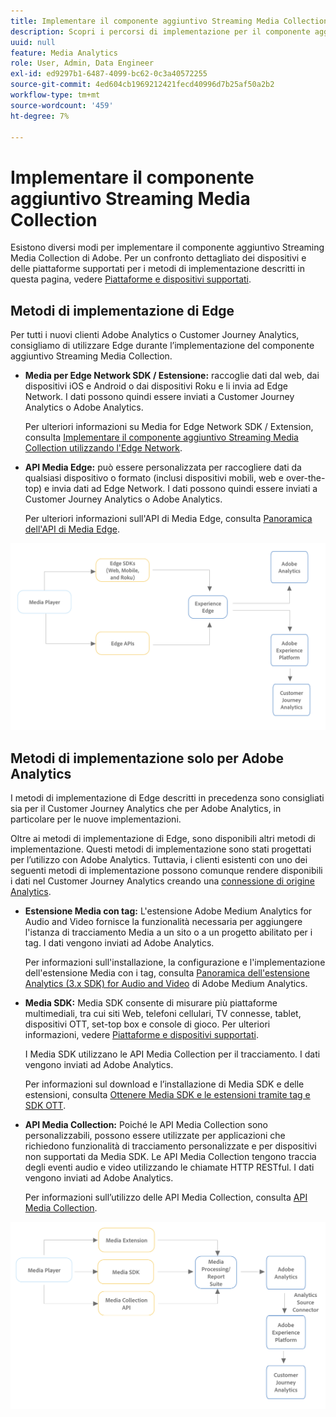 ```yaml
---
title: Implementare il componente aggiuntivo Streaming Media Collection
description: Scopri i percorsi di implementazione per il componente aggiuntivo Streaming Media Collection.
uuid: null
feature: Media Analytics
role: User, Admin, Data Engineer
exl-id: ed9297b1-6487-4099-bc62-0c3a40572255
source-git-commit: 4ed604cb1969212421fecd40996d7b25af50a2b2
workflow-type: tm+mt
source-wordcount: '459'
ht-degree: 7%

---
```


# Implementare il componente aggiuntivo Streaming Media Collection

Esistono diversi modi per implementare il componente aggiuntivo Streaming Media Collection di Adobe. Per un confronto dettagliato dei dispositivi e delle piattaforme supportati per i metodi di implementazione descritti in questa pagina, vedere [Piattaforme e dispositivi supportati](/help/getting-started/supported-devices.md).

## Metodi di implementazione di Edge

Per tutti i nuovi clienti Adobe Analytics o Customer Journey Analytics, consigliamo di utilizzare Edge durante l’implementazione del componente aggiuntivo Streaming Media Collection.

* **Media per Edge Network SDK / Estensione:** raccoglie dati dal web, dai dispositivi iOS e Android o dai dispositivi Roku e li invia ad Edge Network. I dati possono quindi essere inviati a Customer Journey Analytics o Adobe Analytics.

  Per ulteriori informazioni su Media for Edge Network SDK / Extension, consulta [Implementare il componente aggiuntivo Streaming Media Collection utilizzando l&#39;Edge Network](/help/implementation/edge/implementation-edge.md).

* **API Media Edge:** può essere personalizzata per raccogliere dati da qualsiasi dispositivo o formato (inclusi dispositivi mobili, web e over-the-top) e invia dati ad Edge Network. I dati possono quindi essere inviati a Customer Journey Analytics o Adobe Analytics.

  Per ulteriori informazioni sull&#39;API di Media Edge, consulta [Panoramica dell&#39;API di Media Edge](https://developer.adobe.com/cja-apis/docs/endpoints/media-edge/).

![Flusso di lavoro in CJA](assets/streaming-media-edge.png)

## Metodi di implementazione solo per Adobe Analytics

I metodi di implementazione di Edge descritti in precedenza sono consigliati sia per il Customer Journey Analytics che per Adobe Analytics, in particolare per le nuove implementazioni.

Oltre ai metodi di implementazione di Edge, sono disponibili altri metodi di implementazione. Questi metodi di implementazione sono stati progettati per l’utilizzo con Adobe Analytics. Tuttavia, i clienti esistenti con uno dei seguenti metodi di implementazione possono comunque rendere disponibili i dati nel Customer Journey Analytics creando una [connessione di origine Analytics](https://experienceleague.adobe.com/docs/experience-platform/sources/ui-tutorials/create/adobe-applications/analytics.html?lang=it).

* **Estensione Media con tag:** L&#39;estensione Adobe Medium Analytics for Audio and Video fornisce la funzionalità necessaria per aggiungere l&#39;istanza di tracciamento Media a un sito o a un progetto abilitato per i tag. I dati vengono inviati ad Adobe Analytics.

  Per informazioni sull&#39;installazione, la configurazione e l&#39;implementazione dell&#39;estensione Media con i tag, consulta [Panoramica dell&#39;estensione Analytics (3.x SDK) for Audio and Video](https://experienceleague.adobe.com/docs/experience-platform/tags/extensions/client/media-analytics-3x/overview.html) di Adobe Medium Analytics.

* **Media SDK:** Media SDK consente di misurare più piattaforme multimediali, tra cui siti Web, telefoni cellulari, TV connesse, tablet, dispositivi OTT, set-top box e console di gioco. Per ulteriori informazioni, vedere [Piattaforme e dispositivi supportati](/help/getting-started/supported-devices.md).

  I Media SDK utilizzano le API Media Collection per il tracciamento. I dati vengono inviati ad Adobe Analytics.

  Per informazioni sul download e l’installazione di Media SDK e delle estensioni, consulta [Ottenere Media SDK e le estensioni tramite tag e SDK OTT](/help/getting-started/download-sdks.md).

* **API Media Collection:** Poiché le API Media Collection sono personalizzabili, possono essere utilizzate per applicazioni che richiedono funzionalità di tracciamento personalizzate e per dispositivi non supportati da Media SDK. Le API Media Collection tengono traccia degli eventi audio e video utilizzando le chiamate HTTP RESTful. I dati vengono inviati ad Adobe Analytics.

  Per informazioni sull’utilizzo delle API Media Collection, consulta [API Media Collection](media-collection-api/mc-api-overview.md).


![Flusso di lavoro di Analytics](assets/analytics-implementation.png)

<!--
(Not sure if we need the following paragraph and graphic. Paragraph is somewhat redundant with the intro paragraph of this article)
Choose the implementation method depending on the supported platforms. Some players are not supported by the Media SDKs or the Adobe Experience Platform Media Extensions. The Media Collection APIs provide a way to support those players. For information on supported devices, see [Supported devices and platforms](/help/getting-started/supported-devices.md).

![Media Flow](media-sdk/assets/choose-media-flow2.png)
-->
